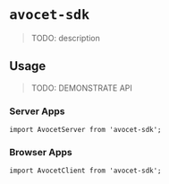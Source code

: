 # `avocet-sdk`

> TODO: description

## Usage

> TODO: DEMONSTRATE API

### Server Apps

```
import AvocetServer from 'avocet-sdk';

```

### Browser Apps

```
import AvocetClient from 'avocet-sdk';

```
